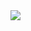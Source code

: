 <!-- ### Hi there 👋 -->

<!--
**Paradiseeee/Paradiseeee** is a ✨ _special_ ✨ repository because its `README.md` (this file) appears on your GitHub profile.

Here are some ideas to get you started:

- 🔭 I’m currently working on ...
- 🌱 I’m currently learning ...
- 👯 I’m looking to collaborate on ...
- 🤔 I’m looking for help with ...
- 💬 Ask me about ...
- 📫 How to reach me: ...
- 😄 Pronouns: ...
- ⚡ Fun fact: ...
-->

<!-- will be redirected to githubusercontent.com -->
<!-- ![The Way to Paradise is Full of Terrors](https://img-blog.csdnimg.cn/20200817012009721.gif) -->

<!-- can't reach without VPN -->
<!-- ![The Way to Paradise is Full of Terrors](https://github.com/Paradiseeee/Paradiseeee/blob/master/Dinosaur.gif?raw=true) -->

<!-- try html tag to get pass redirecting -->
<img src="https://img-blog.csdnimg.cn/20200817012009721.gif">
